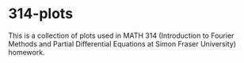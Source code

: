 # 314-plots

This is a collection of plots used in MATH 314 (Introduction to Fourier
Methods and Partial Differential Equations at Simon Fraser University)
homework.
